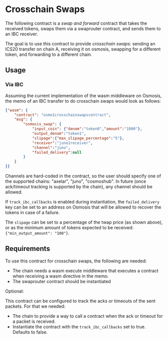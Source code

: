 # Crosschain Swaps

The following contract is a *swap and forward* contract that takes the received
tokens, swaps them via a swaprouter contract, and sends them to an IBC receiver.

The goal is to use this contract to provide *crosschain swaps*: sending an ICS20
transfer on chain A, receiving it on osmosis, swapping for a different token,
and forwarding to a different chain.
 
## Usage

### Via IBC

Assuming the current implementation of the wasm middleware on Osmosis, the memo
of an IBC transfer to do crosschain swaps would look as follows:

``` json
{"wasm": {
    "contract": "osmo1crosschainswapscontract", 
    "msg": {
        "osmosis_swap": {
            "input_coin": {"denom":"token0","amount":"1000"}, 
            "output_denom":"token1",
            "slipage":{"max_slipage_percentage":"5"},
            "receiver":"juno1receiver",
            "channel":"juno",
            "failed_delivery":null
        }
    }
}}
```

Channels are hard-coded in the contract, so the user should specify one of the
supported chains: "axelar", "juno", "cosmoshub". In future (once ack/timeout
tracking is supported by the chain), any channel should be allowed. 

If `track_ibc_callbacks` is enabled during instantiation, the `failed_delivery`
key can be set to an address on Osmosis that will be allowed to recover the
tokens in case of a failure.

The `slipage` can be set to a percentage of the twap price (as shown above), or as
the minimum amount of tokens expected to be received: `{"min_output_amount": "100"}`.



## Requirements

To use this contract for crosschain swaps, the following are needed:

 * The chain needs a wasm execute middleware that executes a contract when
   receiving a wasm directive in the memo.
 * The swaprouter contract should be instantiated
 
Optional:

This contract can be configured to track the acks or timeouts of the sent
packets. For that we needed:

 * The chain to provide a way to call a contract when the ack or timeout for a
   packet is received. 
 * Instantiate the contract with the `track_ibc_callbacks` set to true. Defaults
   to false.
